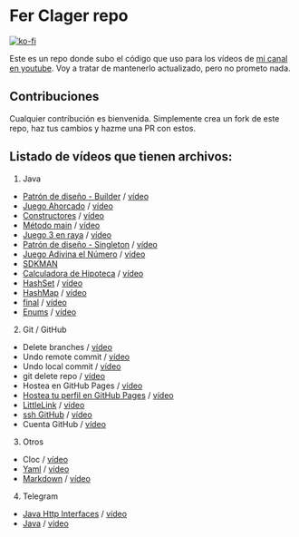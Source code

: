 # Fer Clager repo

[![ko-fi](https://www.ko-fi.com/img/githubbutton_sm.svg)](https://ko-fi.com/ferclager)

Este es un repo donde subo el código que uso para los vídeos de [mi canal en youtube](https://www.youtube.com/@FeRClager). Voy a tratar de mantenerlo actualizado, pero no prometo nada.

## Contribuciones

Cualquier contribución es bienvenida. Simplemente crea un fork de este repo, haz tus cambios y hazme una PR con estos.

## Listado de vídeos que tienen archivos:

1. Java
- [Patrón de diseño - Builder](./java/13-pd-builder) / [vídeo](https://youtu.be/T1iZ56hMCB4)
- [Juego Ahorcado](./java/12-ahorcado) / [vídeo](https://youtu.be/qHjNCiqYP80)
- [Constructores](./java/11-constructores) / [vídeo](https://youtu.be/s-sqb-3ntbw)
- [Método main](./java/10-psvm) / [vídeo](https://youtu.be/sm25p6ZBNlc)
- [Juego 3 en raya](./java/09-3-en-raya) / [vídeo](https://youtu.be/FLoIxi04GyQ)
- [Patrón de diseño - Singleton](./java/08-pd-singleton) / [vídeo](https://youtu.be/iO7SaslFeRk)
- [Juego Adivina el Número](./java/07-guessing-number) / [vídeo](https://youtu.be/bQJT6889p6Y)
- [SDKMAN](./java/06-sdkman)
- [Calculadora de Hipoteca](./java/05-hipoteca) / [vídeo](https://youtu.be/yezTelCLtfk)
- [HashSet](./java/04-set/) / [vídeo](https://youtu.be/A71gMutZA0o)
- [HashMap](./java/03-map/) / [vídeo](https://youtu.be/sNrssYYQW4c)
- [final](./java/02-final) / [vídeo](https://youtu.be/VG0yCnP9S0g)
- [Enums](./java/01-enums) / [vídeo](https://youtu.be/JuzeZ0DxOW4)

2. Git / GitHub
- Delete branches / [vídeo](https://youtu.be/dF_agajZT0E)
- Undo remote commit / [vídeo](https://youtu.be/CEnjV8gwJi0)
- Undo local commit / [vídeo](https://youtu.be/FlEnbWvkhPE)
- git delete repo / [vídeo](https://youtu.be/rhUw7EkJl8g)
- Hostea en GitHub Pages / [vídeo](https://youtu.be/_PrGIB5EGaU)
- [Hostea tu perfil en GitHub Pages](https://github.com/ferclager/ferclager.github.io)  / [vídeo](https://youtu.be/d9PCg7RufZw)
- [LittleLink](https://github.com/ferclager/ferclager.github.io)  / [vídeo](https://youtu.be/rcSeky7day0)
- [ssh GitHub](https://github.com/frclager/demo)  / [vídeo](https://youtu.be/CNUXWMPwBMU)
- Cuenta GitHub  / [vídeo](https://youtu.be/D3IYIQ5I3ro)

3. Otros
- Cloc / [vídeo](https://youtu.be/LGX3qBNogBQ)
- [Yaml](./others/02-yaml) / [vídeo](https://youtu.be/IjkkzP9vg1M)
- [Markdown](./others/01-markdown/) / [vídeo](https://youtu.be/RshvKJ0UAnw)

4. Telegram
- [Java Http Interfaces](https://github.com/ferclager/telegram-bot2-java) / [vídeo](https://youtu.be/JjneqO4UZQ0)
- [Java](https://github.com/ferclager/telegram-bot-java) / [vídeo](https://youtu.be/Q2oEpfTnmic)